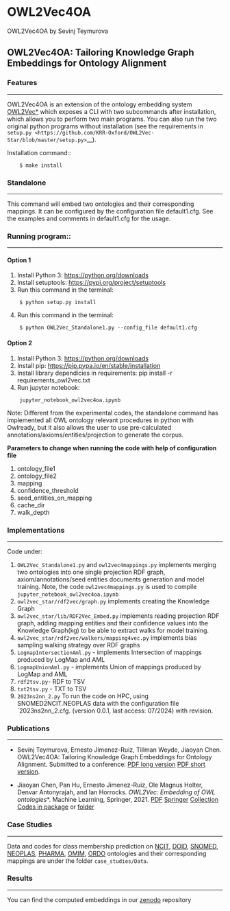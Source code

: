 # OWL2Vec4OA

OWL2Vec4OA by Sevinj Teymurova

## **OWL2Vec4OA: Tailoring Knowledge Graph Embeddings for Ontology Alignment**


### Features
--------

OWL2Vec4OA is an extension of the ontology embedding system [OWL2Vec*](https://github.com/KRR-Oxford/OWL2Vec-Star/) which exposes a CLI with two subcommands after installation, which allows you to perform two main programs.
You can also run the two original python programs without installation (see the requirements in `setup.py <https://github.com/KRR-Oxford/OWL2Vec-Star/blob/master/setup.py>`__).

Installation command::
```
    $ make install
```
### Standalone
------------
This command will embed two ontologies and their corresponding mappings. It can be configured by the configuration file default1.cfg.
See the examples and comments in default1.cfg for the usage.


### Running program::
------------

#### Option 1

1. Install Python 3: https://python.org/downloads
2. Install setuptools: https://pypi.org/project/setuptools
3. Run this command in the terminal: 
```
    $ python setup.py install
```

4. Run this command in the terminal:
```
    $ python OWL2Vec_Standalone1.py --config_file default1.cfg
```

#### Option 2

1. Install Python 3: https://python.org/downloads
2. Install pip: https://pip.pypa.io/en/stable/installation
3. Install library dependicies in requirements: pip install -r requirements_owl2vec.txt
4. Run jupyter notebook: 
``` 
    jupyter_notebook_owl2vec4oa.ipynb 
```
Note: Different from the experimental codes, the standalone command has implemented all OWL ontology
relevant procedures in python with Owlready, but it also allows the user to use pre-calculated
annotations/axioms/entities/projection to generate the corpus.

**Parameters to change when running the code with help of configuration file**
1. ontology_file1 
2. ontology_file2 
3. mapping
4. confidence_threshold
5. seed_entities_on_mapping
6. cache_dir
7. walk_depth

### Implementations 

-------
Code under: 
1. `OWL2Vec_Standalone1.py` and `owl2vec4mappings.py` implements merging two ontologies into one single projection RDF graph, axiom/annotations/seed entities documents generation and model training. Note, the code `owl2vec4mappings.py` is used to compile `jupyter_notebook_owl2vec4oa.ipynb`
2. `owl2vec_star/rdf2vec/graph.py` implements creating the Knowledge Graph
3. `owl2vec_star/lib/RDF2Vec_Embed.py` implements reading projection RDF graph, adding mapping entities and their confidence values into the Knowledge Graph(kg) to be able to extract walks for model training. 
4. `owl2vec_star/rdf2vec/walkers/mapping4vec.py`  implements bias sampling walking strategy over RDF graphs 
5. `LogmapIntersectionAml.py` - implements Intersection of mappings produced by LogMap and AML
6. `LogmapUnionAml.py` - implements Union of mappings produced by LogMap and AML
7. `rdf2tsv.py`- RDF to TSV
8. `txt2tsv.py` - TXT to TSV
9. `2023ns2nn_2.py` To run the code on HPC, using SNOMED2NCIT.NEOPLAS data with the configuration file `2023ns2nn_2.cfg. 
(version 0.0.1, last access: 07/2024) with revision.


### Publications
------------

- Sevinj Teymurova, Ernesto Jimenez-Ruiz, Tillman Weyde, Jiaoyan Chen. OWL2Vec4OA: Tailoring Knowledge Graph Embeddings for Ontology Alignment. Submitted to a conference: [PDF long version]() [PDF short version](). 

- Jiaoyan Chen, Pan Hu, Ernesto Jimenez-Ruiz, Ole Magnus Holter, Denvar Antonyrajah, and Ian Horrocks. **OWL2Vec*: Embedding of OWL ontologies**. Machine Learning, Springer, 2021. [PDF](https://arxiv.org/abs/2009.14654) [Springer](https://rdcu.be/cmIMh) [Collection](https://link.springer.com/journal/10994/topicalCollection/AC_f13088dda1f43d317c5acbfdf9439a31) [Codes in package](https://github.com/KRR-Oxford/OWL2Vec-Star/releases/tag/OWL2Vec-Star-ML-2021-Journal) or [folder](https://github.com/KRR-Oxford/OWL2Vec-Star/tree/master/case_studies)



### Case Studies
------------
Data and codes for class membership prediction on [NCIT](https://zenodo.org/records/8193375), [DOID](https://zenodo.org/records/8193375), [SNOMED](https://zenodo.org/records/8193375), [NEOPLAS](https://zenodo.org/records/8193375), [PHARMA](https://zenodo.org/records/8193375), [OMIM](https://zenodo.org/records/8193375), [ORDO](https://zenodo.org/records/8193375) ontologies and their corresponding mappings are under the folder `case_studies/Data`.


### Results 
------

You can find the computed embeddings in our [zenodo](https://doi.org/10.5281/zenodo.13217802) repository 
